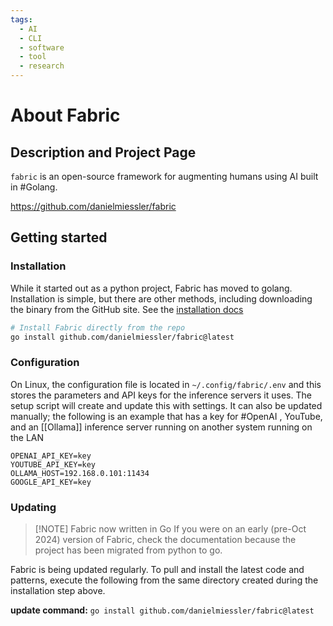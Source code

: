 ```yaml
---
tags:
  - AI
  - CLI
  - software
  - tool
  - research
---
```


# About Fabric

## Description and Project Page
`fabric` is an open-source framework for augmenting humans using AI built in #Golang.

https://github.com/danielmiessler/fabric

## Getting started

### Installation

While it started out as a python project, Fabric has moved to golang.  Installation is simple, but there are other methods, including downloading the binary from the GitHub site.  See the [installation docs](https://github.com/danielmiessler/fabric//?tab=readme-ov-file#installation)

```sh
# Install Fabric directly from the repo
go install github.com/danielmiessler/fabric@latest
```

### Configuration

On Linux, the configuration file is located in `~/.config/fabric/.env` and this stores the parameters and API keys for the inference servers it uses.  The setup script will create and update this with settings.  It can also be updated manually; the following is an example that has a key for #OpenAI , YouTube, and an [[Ollama]] inference server running on another system running on the LAN

```
OPENAI_API_KEY=key
YOUTUBE_API_KEY=key
OLLAMA_HOST=192.168.0.101:11434
GOOGLE_API_KEY=key
```



### Updating

> [!NOTE] Fabric now written in Go
>  If you were on an early (pre-Oct 2024) version of Fabric, check the documentation because the project has been migrated from python to go.

Fabric is being updated regularly.  To pull and install the latest code and patterns, execute the following from the same directory created during the installation step above. 

**update command:**
`go install github.com/danielmiessler/fabric@latest`
